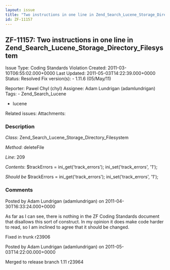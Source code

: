```yaml
---
layout: issue
title: "Two instructions in one line in Zend_Search_Lucene_Storage_Directory_Filesystem"
id: ZF-11157
---
```


ZF-11157: Two instructions in one line in Zend\_Search\_Lucene\_Storage\_Directory\_Filesystem
----------------------------------------------------------------------------------------------

 Issue Type: Coding Standards Violation Created: 2011-03-10T06:55:02.000+0000 Last Updated: 2011-05-03T14:22:39.000+0000 Status: Resolved Fix version(s): - 1.11.6 (05/May/11)
 
 Reporter:  Pawel Chyl (chyl)  Assignee:  Adam Lundrigan (adamlundrigan)  Tags: - Zend\_Search\_Lucene
- lucene
 
 Related issues: 
 Attachments: 
### Description

_Class_: Zend\_Search\_Lucene\_Storage\_Directory\_Filesystem

_Method_: deleteFile

_Line_: 209

_Contents_: $trackErrors = ini\_get('track\_errors'); ini\_set('track\_errors', '1');

_Should be_ $trackErrors = ini\_get('track\_errors'); ini\_set('track\_errors', '1');

 

 

### Comments

Posted by Adam Lundrigan (adamlundrigan) on 2011-04-30T16:33:24.000+0000

As far as I can see, there is nothing in the ZF Coding Standards document that disallows this sort of construct. In my opinion it does make code harder to read, so I am inclined to agree that it should be changed.

Fixed in trunk r23906

 

 

Posted by Adam Lundrigan (adamlundrigan) on 2011-05-03T14:22:00.000+0000

Merged to release branch 1.11 r23964

 

 